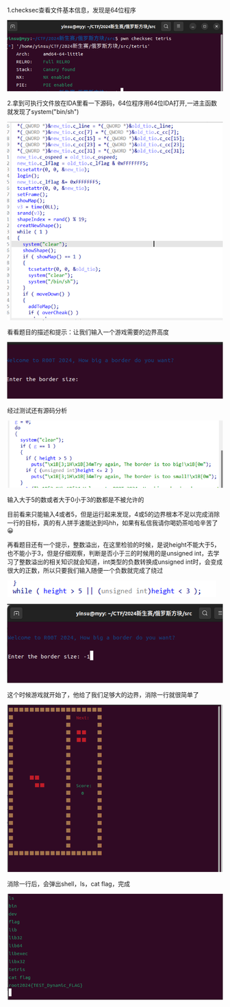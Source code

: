 1.checksec查看文件基本信息，发现是64位程序

![image-20241106154453636](wp俄罗斯方块.assets/image-20241106154453636.png)

2.拿到可执行文件放在IDA里看一下源码，64位程序用64位IDA打开,一进主函数就发现了system("bin/sh")

![image-20241106155249914](wp俄罗斯方块.assets/image-20241106155249914.png)

看看题目的描述和提示：让我们输入一个游戏需要的边界高度

![image-20241106154716367](wp俄罗斯方块.assets/image-20241106154716367.png)

经过测试还有源码分析

![image-20241106154905375](wp俄罗斯方块.assets/image-20241106154905375.png)

输入大于5的数或者大于0小于3的数都是不被允许的

目前看来只能输入4或者5，但是运行起来发现，4或5的边界根本不足以完成消除一行的目标，真的有人拼手速能达到吗hh，如果有私信我请你喝奶茶哈哈辛苦了😀

再看题目还有一个提示，整数溢出，在这里检验的时候，是说height不能大于5，也不能小于3，但是仔细观察，判断是否小于三的时候用的是unsigned int，去学习了整数溢出的相关知识就会知道，int类型的负数转换成unsigned int时，会变成很大的正数，所以只要我们输入随便一个负数就完成了绕过

![image-20241106155335441](wp俄罗斯方块.assets/image-20241106155335441.png)

![image-20241106155737464](wp俄罗斯方块.assets/image-20241106155737464.png)

这个时候游戏就开始了，他给了我们足够大的边界，消除一行就很简单了

![image-20241106160218161](wp俄罗斯方块.assets/image-20241106160218161.png)

消除一行后，会弹出shell，ls，cat flag，完成

![image-20241106160150442](wp俄罗斯方块.assets/image-20241106160150442.png)